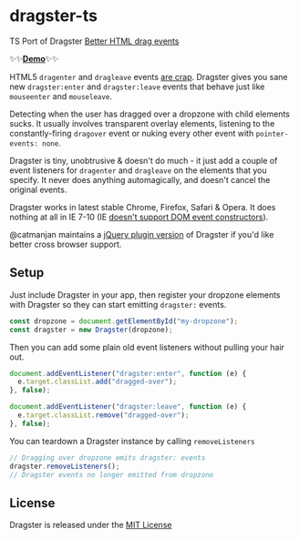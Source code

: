 # dragster-ts

TS Port of Dragster
[Better HTML drag events](https://github.com/bensmithett/dragster)

:sparkles::sparkles:**[Demo](http://bensmithett.github.io/dragster)**:sparkles::sparkles:

HTML5 `dragenter` and `dragleave` events
[are crap](http://www.quirksmode.org/blog/archives/2009/09/the_html5_drag.html).
Dragster gives you sane new `dragster:enter` and `dragster:leave` events that
behave just like `mouseenter` and `mouseleave`.

Detecting when the user has dragged over a dropzone with child elements sucks.
It usually involves transparent overlay elements, listening to the
constantly-firing `dragover` event or nuking every other event with
`pointer-events: none`.

Dragster is tiny, unobtrusive & doesn't do much - it just add a couple of event
listeners for `dragenter` and `dragleave` on the elements that you specify. It
never does anything automagically, and doesn't cancel the original events.

Dragster works in latest stable Chrome, Firefox, Safari & Opera. It does nothing
at all in IE 7-10 (IE
[doesn't support DOM event constructors](http://www.2ality.com/2013/06/triggering-events.html)).

@catmanjan maintains a
[jQuery plugin version](https://github.com/catmanjan/jquery-dragster) of
Dragster if you'd like better cross browser support.

## Setup

Just include Dragster in your app, then register your dropzone elements with
Dragster so they can start emitting `dragster:` events.

```javascript
const dropzone = document.getElementById("my-dropzone");
const dragster = new Dragster(dropzone);
```

Then you can add some plain old event listeners without pulling your hair out.

```javascript
document.addEventListener("dragster:enter", function (e) {
  e.target.classList.add("dragged-over");
}, false);

document.addEventListener("dragster:leave", function (e) {
  e.target.classList.remove("dragged-over");
}, false);
```

You can teardown a Dragster instance by calling `removeListeners`

```javascript
// Dragging over dropzone emits dragster: events
dragster.removeListeners();
// Dragster events no longer emitted from dropzone
```

## License

Dragster is released under the [MIT License](http://ben.mit-license.org/)
